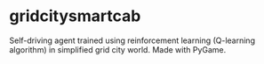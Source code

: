 # gridcitysmartcab
Self-driving agent trained using reinforcement learning (Q-learning algorithm) in simplified grid city world. Made with PyGame.
